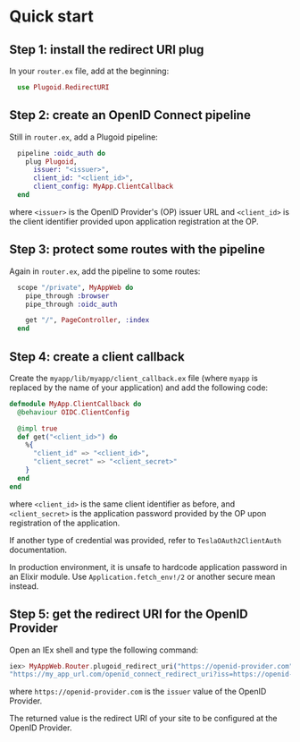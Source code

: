 # Quick start

## Step 1: install the redirect URI plug

In your `router.ex` file, add at the beginning:

```elixir
  use Plugoid.RedirectURI
```

## Step 2: create an OpenID Connect pipeline

Still in `router.ex`, add a Plugoid pipeline:

```elixir
  pipeline :oidc_auth do
    plug Plugoid,
      issuer: "<issuer>",
      client_id: "<client_id>",
      client_config: MyApp.ClientCallback
  end
```

where `<issuer>` is the OpenID Provider's (OP) issuer URL and `<client_id>` is the client
identifier provided upon application registration at the OP.

## Step 3: protect some routes with the pipeline

Again in `router.ex`, add the pipeline to some routes:

```elixir
  scope "/private", MyAppWeb do
    pipe_through :browser
    pipe_through :oidc_auth

    get "/", PageController, :index
  end
```

## Step 4: create a client callback

Create the `myapp/lib/myapp/client_callback.ex` file (where `myapp` is replaced by the name
of your application) and add the following code:

```elixir
defmodule MyApp.ClientCallback do
  @behaviour OIDC.ClientConfig

  @impl true
  def get("<client_id>") do
    %{
      "client_id" => "<client_id>",
      "client_secret" => "<client_secret>"
    }
  end
end
```

where `<client_id>` is the same client identifier as before, and `<client_secret>` is the
application password provided by the OP upon registration of the application.

If another type of credential was provided, refer to `TeslaOAuth2ClientAuth` documentation.

In production environment, it is unsafe to hardcode application password in an Elixir module.
Use `Application.fetch_env!/2` or another secure mean instead.

## Step 5: get the redirect URI for the OpenID Provider

Open an IEx shell and type the following command:


```elixir
iex> MyAppWeb.Router.plugoid_redirect_uri("https://openid-provider.com")
"https://my_app_url.com/openid_connect_redirect_uri?iss=https://openid-provider.com"
```

where `https://openid-provider.com` is the `issuer` value of the OpenID Provider.

The returned value is the redirect URI of your site to be configured at the OpenID Provider.
